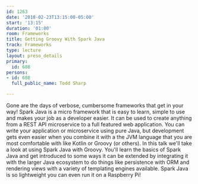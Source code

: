 ```yaml
---
id: 1263
date: '2018-02-23T13:15:00-05:00'
start: '13:15'
duration: '01:00'
room: Frameworks
title: Getting Groovy With Spark Java
track: Frameworks
type: lecture
layout: preso_details
primary:
  id: 688
persons:
- id: 688
  full_public_name: Todd Sharp

---
```

Gone are the days of verbose, cumbersome frameworks that get in your way! Spark Java is a micro framework that is easy to learn, simple to use and makes your job as a developer easier.  It can be used to create anything from a REST API microservice to a full featured web application.  You can write your application or microservice using pure Java, but development gets even easier when you combine it with a the JVM language that you are most comfortable with like Kotlin or Groovy (or others).  In this talk we'll take a look at using Spark Java with Groovy.  You'll learn the basics of Spark Java and get introduced to some ways it can be extended by integrating it with the larger Java ecosystem to do things like persistence with ORM and rendering views with a variety of templating engines available.  Spark Java is so lightweight you can even run it on a Raspberry Pi!